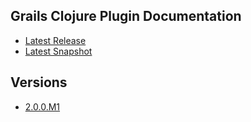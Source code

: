 ## Grails Clojure Plugin Documentation
- [Latest Release](latest/)
- [Latest Snapshot](snapshot/)

## Versions
- [2.0.0.M1](2.0.0.M1/)
